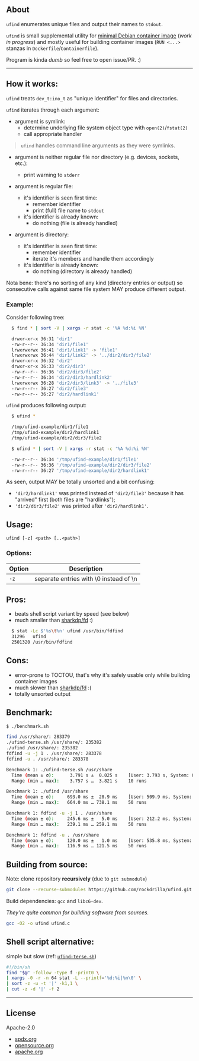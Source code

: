 ## About

`ufind` enumerates unique files and output their names to `stdout`.

`ufind` is small supplemental utility for [minimal Debian container image](https://github.com/rockdrilla/docker-debian) (*work in progress*) and mostly useful for building container images (`RUN <...>` stanzas in `Dockerfile`/`Containerfile`).

Program is kinda *dumb* so feel free to open issue/PR. :)

---

## How it works:

`ufind` treats `dev_t:ino_t` as "unique identifier" for files and directories.

`ufind` iterates through each argument:

- argument is symlink:
  - determine underlying file system object type with `open(2)`/`fstat(2)`
  - call appropriate handler

> `ufind` handles command line arguments as they were symlinks.

- argument is neither regular file nor directory (e.g. devices, sockets, etc.):
  - print warning to `stderr`

- argument is regular file:
  - it's identifier is seen first time:
    - remember identifier
    - print (full) file name to `stdout`
  - it's identifier is already known:
    - do nothing (file is already handled)

- argument is directory:
  - it's identifier is seen first time:
    - remember identifier
    - iterate it's members and handle them accordingly
  - it's identifier is already known:
    - do nothing (directory is already handled)

Nota bene: there's no sorting of any kind (directory entries or output)
so consecutive calls against same file system MAY produce different output.

### Example:

Consider following tree:

```sh
  $ find * | sort -V | xargs -r stat -c '%A %d:%i %N'

  drwxr-xr-x 36:31 'dir1'
  -rw-r--r-- 36:34 'dir1/file1'
  lrwxrwxrwx 36:41 'dir1/link1' -> 'file1'
  lrwxrwxrwx 36:44 'dir1/link2' -> '../dir2/dir3/file2'
  drwxr-xr-x 36:32 'dir2'
  drwxr-xr-x 36:33 'dir2/dir3'
  -rw-r--r-- 36:36 'dir2/dir3/file2'
  -rw-r--r-- 36:34 'dir2/dir3/hardlink2'
  lrwxrwxrwx 36:28 'dir2/dir3/link3' -> '../file3'
  -rw-r--r-- 36:27 'dir2/file3'
  -rw-r--r-- 36:27 'dir2/hardlink1'
```

`ufind` produces following output:

```sh
  $ ufind *

  /tmp/ufind-example/dir1/file1
  /tmp/ufind-example/dir2/hardlink1
  /tmp/ufind-example/dir2/dir3/file2

  $ ufind * | sort -V | xargs -r stat -c '%A %d:%i %N'

  -rw-r--r-- 36:34 '/tmp/ufind-example/dir1/file1'
  -rw-r--r-- 36:36 '/tmp/ufind-example/dir2/dir3/file2'
  -rw-r--r-- 36:27 '/tmp/ufind-example/dir2/hardlink1'
```

As seen, output MAY be totally unsorted and a bit confusing:

- `'dir2/hardlink1'` was printed instead of `'dir2/file3'` because it has "arrived" first (both files are "hardlinks");
- `'dir2/dir3/file2'` was printed after `'dir2/hardlink1'`.

## Usage:

`ufind [-z] <path> [..<path>]`

### Options:

| Option | Description                            |
| ------ | -------------------------------------- |
|  `-z`  | separate entries with \0 instead of \n |

## Pros:

- beats shell script variant by speed (see below)
- much smaller than [sharkdp/fd](https://github.com/sharkdp/fd) :)

```sh
  $ stat -Lc $'%s\t%n' ufind /usr/bin/fdfind
  31296   ufind
  2501320 /usr/bin/fdfind
```

## Cons:

- error-prone to TOCTOU, that's why it's safely usable only while building container images
- much slower than [sharkdp/fd](https://github.com/sharkdp/fd) :(
- totally unsorted output

## Benchmark:

```sh
$ ./benchmark.sh

find /usr/share/: 283379
./ufind-terse.sh /usr/share/: 235382
./ufind /usr/share/: 235382
fdfind -u -j 1 . /usr/share/: 283378
fdfind -u . /usr/share/: 283378

Benchmark 1: ./ufind-terse.sh /usr/share
  Time (mean ± σ):      3.791 s ±  0.025 s    [User: 3.793 s, System: 0.655 s]
  Range (min … max):    3.757 s …  3.821 s    10 runs

Benchmark 1: ./ufind /usr/share
  Time (mean ± σ):     693.0 ms ±  28.9 ms    [User: 509.9 ms, System: 181.6 ms]
  Range (min … max):   664.0 ms … 738.1 ms    50 runs

Benchmark 1: fdfind -u -j 1 . /usr/share
  Time (mean ± σ):     245.6 ms ±   5.0 ms    [User: 212.2 ms, System: 174.1 ms]
  Range (min … max):   239.1 ms … 259.1 ms    50 runs

Benchmark 1: fdfind -u . /usr/share
  Time (mean ± σ):     120.0 ms ±   1.0 ms    [User: 535.8 ms, System: 1021.7 ms]
  Range (min … max):   116.9 ms … 121.5 ms    50 runs
```

## Building from source:

Note: clone repository **recursively** (due to `git submodule`)

```sh
git clone --recurse-submodules https://github.com/rockdrilla/ufind.git
```

Build dependencies: `gcc` and `libc6-dev`.

*They're quite common for building software from sources.*

```sh
gcc -O2 -o ufind ufind.c
```

## Shell script alternative:

simple but slow (ref: [`ufind-terse.sh`](ufind-terse.sh))

```sh
#!/bin/sh
find "$@" -follow -type f -print0 \
| xargs -0 -r -n 64 stat -L --printf='%d:%i|%n\0' \
| sort -z -u -t '|' -k1,1 \
| cut -z -d '|' -f 2
```

---

## License

Apache-2.0

- [spdx.org](https://spdx.org/licenses/Apache-2.0.html)
- [opensource.org](https://opensource.org/licenses/Apache-2.0)
- [apache.org](https://www.apache.org/licenses/LICENSE-2.0)
